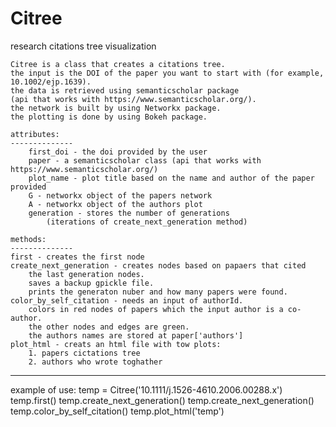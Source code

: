 # Citree
research citations tree visualization

    Citree is a class that creates a citations tree.
    the input is the DOI of the paper you want to start with (for example, 10.1002/ejp.1639).
    the data is retrieved using semanticscholar package
    (api that works with https://www.semanticscholar.org/).
    the network is built by using Networkx package.
    the plotting is done by using Bokeh package.
    
    attributes: 
    --------------
        first_doi - the doi provided by the user
        paper - a semanticscholar class (api that works with https://www.semanticscholar.org/)
        plot_name - plot title based on the name and author of the paper provided
        G - networkx object of the papers network
        A - networkx object of the authors plot
        generation - stores the number of generations
            (iterations of create_next_generation method)
        
    methods:
    --------------
    first - creates the first node
    create_next_generation - creates nodes based on papaers that cited
        the last generation nodes.
        saves a backup gpickle file.
        prints the generaton nuber and how many papers were found.
    color_by_self_citation - needs an input of authorId.
        colors in red nodes of papers which the input author is a co-author.
        the other nodes and edges are green.
        the authors names are stored at paper['authors']
    plot_html - creats an html file with tow plots:
        1. papers cictations tree
        2. authors who wrote toghather

----------------------------
example of use:
temp = Citree('10.1111/j.1526-4610.2006.00288.x')
temp.first()
temp.create_next_generation()
temp.create_next_generation()
temp.color_by_self_citation()
temp.plot_html('temp')
